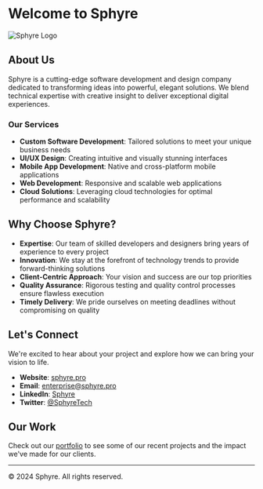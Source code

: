 # Welcome to Sphyre

![Sphyre Logo](https://www.sphyre.pro/opengraph-image.jpeg)

## About Us

Sphyre is a cutting-edge software development and design company dedicated to transforming ideas into powerful, elegant solutions. We blend technical expertise with creative insight to deliver exceptional digital experiences.

### Our Services

- **Custom Software Development**: Tailored solutions to meet your unique business needs
- **UI/UX Design**: Creating intuitive and visually stunning interfaces
- **Mobile App Development**: Native and cross-platform mobile applications
- **Web Development**: Responsive and scalable web applications
- **Cloud Solutions**: Leveraging cloud technologies for optimal performance and scalability

## Why Choose Sphyre?

- **Expertise**: Our team of skilled developers and designers bring years of experience to every project
- **Innovation**: We stay at the forefront of technology trends to provide forward-thinking solutions
- **Client-Centric Approach**: Your vision and success are our top priorities
- **Quality Assurance**: Rigorous testing and quality control processes ensure flawless execution
- **Timely Delivery**: We pride ourselves on meeting deadlines without compromising on quality

## Let's Connect

We're excited to hear about your project and explore how we can bring your vision to life.

- **Website**: [sphyre.pro](https://sphyre.pro)
- **Email**: [enterprise@sphyre.pro](mailto:enterprise@sphyre.pro)
- **LinkedIn**: [Sphyre](https://www.linkedin.com/company/sphyre)
- **Twitter**: [@SphyreTech](https://twitter.com/SphyreTech)

## Our Work

Check out our [portfolio](https://sphyre.pro/portfolio) to see some of our recent projects and the impact we've made for our clients.

---

© 2024 Sphyre. All rights reserved.
